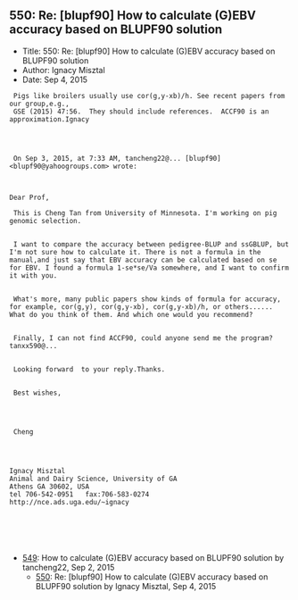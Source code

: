 ## 550: Re: [blupf90] How to calculate (G)EBV accuracy based on BLUPF90 solution

- Title: 550: Re: [blupf90] How to calculate (G)EBV accuracy based on BLUPF90 solution
- Author: Ignacy Misztal
- Date: Sep 4, 2015

```
 Pigs like broilers usually use cor(g,y-xb)/h. See recent papers from our group,e.g., 
 GSE (2015) 47:56.  They should include references.  ACCF90 is an approximation.Ignacy

 

 
 On Sep 3, 2015, at 7:33 AM, tancheng22@... [blupf90] <blupf90@yahoogroups.com> wrote:



Dear Prof,

 This is Cheng Tan from University of Minnesota. I'm working on pig genomic selection.


 I want to compare the accuracy between pedigree-BLUP and ssGBLUP, but I'm not sure how to calculate it. There is not a formula in the manual,and just say that EBV accuracy can be calculated based on se for EBV. I found a formula 1-se*se/Va somewhere, and I want to confirm it with you.


 What's more, many public papers show kinds of formula for accuracy, for example, cor(g,y), cor(g,y-xb), cor(g,y-xb)/h, or others...... What do you think of them. And which one would you recommend?


 Finally, I can not find ACCF90, could anyone send me the program? tanxx590@...


 Looking forward  to your reply.Thanks.


 Best wishes,




 Cheng

 
 

Ignacy Misztal
Animal and Dairy Science, University of GA
Athens GA 30602, USA
tel 706-542-0951   fax:706-583-0274
http://nce.ads.uga.edu/~ignacy




 
```

- [549](0549.md): How to calculate (G)EBV accuracy based on BLUPF90 solution by tancheng22, Sep 2, 2015
    - [550](0550.md): Re: [blupf90] How to calculate (G)EBV accuracy based on BLUPF90 solution by Ignacy Misztal, Sep 4, 2015
